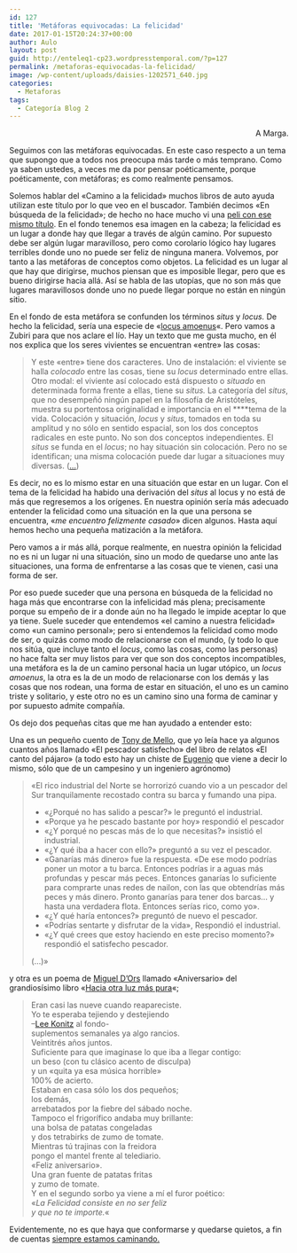 ```yaml
---
id: 127
title: 'Metáforas equivocadas: La felicidad'
date: 2017-01-15T20:24:37+00:00
author: Aulo
layout: post
guid: http://enteleq1-cp23.wordpresstemporal.com/?p=127
permalink: /metaforas-equivocadas-la-felicidad/
image: /wp-content/uploads/daisies-1202571_640.jpg
categories:
  - Metaforas
tags:
  - Categoría Blog 2
---
```

<p style="text-align: right;">
  A Marga.
</p>

Seguimos con las metáforas equivocadas. En este caso respecto a un tema que supongo que a todos nos preocupa más tarde o más temprano. Como ya saben ustedes, a veces me da por pensar poéticamente, porque poéticamente, con metáforas; es como realmente pensamos.

Solemos hablar del «Camino a la felicidad» muchos libros de auto ayuda utilizan este título por lo que veo en el buscador. También decimos «En búsqueda de la felicidad»; de hecho no hace mucho vi una [peli con ese mismo título](http://www.nosotras.com/actualidad/en-busca-felicidad-will-smith-hijo-misma-pelicula-24569/). En el fondo tenemos esa imagen en la cabeza; la felicidad es un lugar a donde hay que llegar a través de algún camino. Por supuesto debe ser algún lugar maravilloso, pero como corolario lógico hay lugares terribles donde uno no puede ser feliz de ninguna manera. Volvemos, por tanto a las metáforas de conceptos como objetos. La felicidad es un lugar al que hay que dirigirse, muchos piensan que es imposible llegar, pero que es bueno dirigirse hacia allá. Así se habla de las utopías, que no son más que lugares maravillosos donde uno no puede llegar porque no están en ningún sitio.

En el fondo de esta metáfora se confunden los términos _situs_ y _locus._ De hecho la felicidad, sería una especie de «[locus amoenus](http://es.wikipedia.org/wiki/Locus_amoenus)«. Pero vamos a Zubiri para que nos aclare el lío. Hay un texto que me gusta mucho, en él nos explica que los seres vivientes se encuentran «entre» las cosas:

> Y este «entre» tiene dos caracteres. Uno de instalación: el viviente se halla _colocado_ entre las cosas, tiene su _locus_ determinado entre ellas. Otro modal: el viviente así colocado está dispuesto o _situado_ en determinada forma frente a ellas, tiene su _situs._ La categoría del _situs_, que no desempeñó ningún papel en la filosofía de Aristóteles, muestra su portentosa originalidad e importancia en el ****tema de la vida. Colocación y situación, _locus_ y _situs_, tomados en toda su amplitud y no sólo en sentido espacial, son los dos conceptos radicales en este punto. No son dos conceptos independientes. El _situs_ se funda en el _locus_; no hay situación sin colocación. Pero no se identifican; una misma colocación puede dar lugar a situaciones muy diversas. ([&#8230;](http://www.zubiri.org/works/spanishworks/hombrerealidadpersonal.htm))

Es decir, no es lo mismo estar en una situación que estar en un lugar. Con el tema de la felicidad ha habido una derivación del _situs_ al locus y no está de más que regresemos a los orígenes. En nuestra opinión sería más adecuado entender la felicidad como una situación en la que una persona se encuentra, «_me encuentro felizmente casado_» dicen algunos. Hasta aquí hemos hecho una pequeña matización a la metáfora.

Pero vamos a ir más allá, porque realmente, en nuestra opinión la felicidad no es ni un lugar ni una situación, sino un modo de quedarse uno ante las situaciones, una forma de enfrentarse a las cosas que te vienen, casi una forma de ser.

Por eso puede suceder que una persona en búsqueda de la felicidad no haga más que encontrarse con la infelicidad más plena; precisamente porque su empeño de ir a donde aún no ha llegado le impide aceptar lo que ya tiene. Suele suceder que entendemos «el camino a nuestra felicidad» como «un camino personal»; pero si entendemos la felicidad como modo de ser, o quizás como modo de relacionarse con el mundo, (y todo lo que nos sitúa, que incluye tanto el _locus_, como las cosas, como las personas) no hace falta ser muy listos para ver que son dos conceptos incompatibles, una metáfora es la de un camino personal hacia un lugar utópico, un _locus amoenus_, la otra es la de un modo de relacionarse con los demás y las cosas que nos rodean, una forma de estar en situación, el uno es un camino triste y solitario, y este otro no es un camino sino una forma de caminar y por supuesto admite compañía.

Os dejo dos pequeñas citas que me han ayudado a entender esto:

Una es un pequeño cuento de [Tony de Mello](http://es.wikipedia.org/wiki/Anthony_de_Mello), que yo leía hace ya algunos cuantos años llamado «El pescador satisfecho» del libro de relatos «El canto del pájaro» (a todo esto hay un chiste de [Eugenio](http://es.wikipedia.org/wiki/Eugenio_%28humorista%29) que viene a decir lo mismo, sólo que de un campesino y un ingeniero agrónomo)

> «El rico industrial del Norte se horrorizó cuando vio a un pescador del Sur tranquilamente recostado contra su barca y fumando una pipa.
> 
>   * «¿Porqué no has salido a pescar?» le preguntó el industrial.
>   * «Porque ya he pescado bastante por hoy» respondió el pescador
>   * «¿Y porqué no pescas más de lo que necesitas?» insistió el industrial.
>   * «¿Y qué iba a hacer con ello?» preguntó a su vez el pescador.
>   * «Ganarías más dinero» fue la respuesta. «De ese modo podrías poner un motor a tu barca. Entonces podrías ir a aguas más profundas y pescar más peces. Entonces ganarías lo suficiente para comprarte unas redes de nailon, con las que obtendrías más peces y más dinero. Pronto ganarías para tener dos barcas&#8230; y hasta una verdadera flota. Entonces serías rico, como yo».
>   * «¿Y qué haría entonces?» preguntó de nuevo el pescador.
>   * «Podrías sentarte y disfrutar de la vida», Respondió el industrial.
>   * «¿Y qué crees que estoy haciendo en este preciso momento?» respondió el satisfecho pescador.
> 
> (&#8230;)»

y otra es un poema de <a href="http://entelequia.bligoo.com/content/view/100327/Miguel-d-Ors.html#content-top" class="broken_link" rel="nofollow">Miguel D&#8217;Ors</a> llamado «Aniversario» del grandiosísimo libro «[Hacia otra luz más pura](http://books.google.es/books?id=WCF0wnQJYrwC&lpg=PA62&ots=7gitF5B1lH&dq=%22la%20felicidad%20consiste%20en%20no%20ser%20feliz%20y%20que%20no%20te%20importe%22&pg=PA62#v=onepage&q=Aniversario&f=false)«;

> Eran casi las nueve cuando reapareciste.  
> Yo te esperaba tejiendo y destejiendo  
> &#8211;[Lee Konitz](http://es.wikipedia.org/wiki/Lee_Konitz) al fondo-  
> suplementos semanales ya algo rancios.  
> Veintitrés años juntos.  
> Suficiente para que imaginase lo que iba a llegar contigo:  
> un beso (con tu clásico acento de disculpa)  
> y un «quita ya esa música horrible»  
> 100% de acierto.  
> Estaban en casa sólo los dos pequeños;  
> los demás,  
> arrebatados por la fiebre del sábado noche.  
> Tampoco el frigorífico andaba muy brillante:  
> una bolsa de patatas congeladas  
> y dos tetrabirks de zumo de tomate.  
> Mientras tú trajinas con la freidora  
> pongo el mantel frente al telediario.  
> «Feliz aniversario».  
> Una gran fuente de patatas fritas  
> y zumo de tomate.  
> Y en el segundo sorbo ya viene a mí el furor poético:  
> «_La Felicidad consiste en no ser feliz  
> y que no te importe._«

Evidentemente, no es que haya que conformarse y quedarse quietos, a fin de cuentas <a href="http://entelequia.bligoo.com/content/view/603675/in-Itinere.html#content-top" class="broken_link" rel="nofollow">siempre estamos caminando.</a>